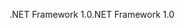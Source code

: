 <span data-ttu-id="83046-101">.NET Framework 1.0</span><span class="sxs-lookup"><span data-stu-id="83046-101">.NET Framework 1.0</span></span>